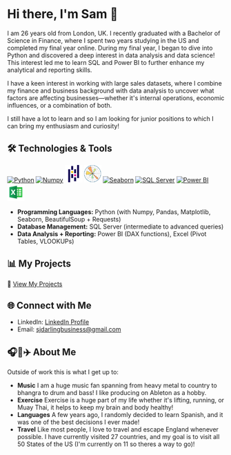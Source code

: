 
# Hi there, I'm Sam 👋

I am 26 years old from London, UK. I recently graduated with a Bachelor of Science in Finance, where I spent two years studying in the US and completed my final year online. During my final year, I began to dive into Python and discovered a deep interest in data analysis and data science! This interest led me to learn SQL and Power BI to further enhance my analytical and reporting skills.

I have a keen interest in working with large sales datasets, where I combine my finance and business background with data analysis to uncover what factors are affecting businesses—whether it's internal operations, economic influences, or a combination of both.

I still have a lot to learn and so I am looking for junior positions to which I can bring my enthusiasm and curiosity! 

## 🛠️ Technologies & Tools

<p align="left">
  <a href="https://www.python.org/" target="_blank"><img src="https://img.icons8.com/color/48/000000/python.png" alt="Python" width="40" height="40"/></a>
  <a href="https://numpy.org/" target="_blank"><img src="https://img.icons8.com/color/48/000000/numpy.png" alt="Numpy" width="40" height="40"/></a>
  <a href="https://pandas.pydata.org/" target="_blank"><img src="https://raw.githubusercontent.com/devicons/devicon/master/icons/pandas/pandas-original.svg" alt="Pandas" width="40" height="40"/></a>
  <a href="https://matplotlib.org/" target="_blank"><img src="https://raw.githubusercontent.com/devicons/devicon/master/icons/matplotlib/matplotlib-original.svg" alt="Matplotlib" width="40" height="40"/></a>
  <a href="https://seaborn.pydata.org/" target="_blank"><img src="https://seaborn.pydata.org/_static/logo-wide-lightbg.svg" alt="Seaborn" width="40" height="40"/></a>
  <a href="https://www.microsoft.com/en-us/sql-server/sql-server-downloads" target="_blank"><img src="https://img.icons8.com/color/48/000000/microsoft-sql-server.png" alt="SQL Server" width="40" height="40"/></a>
  <a href="https://powerbi.microsoft.com/" target="_blank"><img src="https://raw.githubusercontent.com/microsoft/PowerBI-Icons/main/SVG/Power-BI.svg" alt="Power BI" width="40" height="40"/></a>
  <a href="https://www.microsoft.com/en-us/microsoft-365/excel" target="_blank"><img src="https://github.com/SDarling97/portfolio/blob/main/icons8-excel-48.png?raw=true" alt="Excel" width="40" height="40"/></a>
</p>

- **Programming Languages:** Python (with Numpy, Pandas, Matplotlib, Seaborn, BeautifulSoup + Requests)
- **Database Management:** SQL Server (intermediate to advanced queries)
- **Data Analysis + Reporting:** Power BI (DAX functions), Excel (Pivot Tables, VLOOKUPs)

## 📊 My Projects

🔗 [View My Projects](https://github.com/SDarling97/portfolio)

## 🌐 Connect with Me

- LinkedIn: [LinkedIn Profile](https://www.linkedin.com/in/samuel-darling-84586b15b/)
- Email: sjdarlingbusiness@gmail.com

## 🎧🥊✈️ About Me

Outside of work this is what I get up to:
- **Music**  I am a huge music fan spanning from heavy metal to country to bhangra to drum and bass! I like producing on Ableton as a hobby.
- **Exercise** Exercise is a huge part of my life whether it's lifting, running, or Muay Thai, it helps to keep my brain and body healthy!
- **Languages**  A few years ago, I randomly decided to learn Spanish, and it was one of the best decisions I ever made!
- **Travel** Like most people, I love to travel and escape England whenever possible. I have currently visited 27 countries, and my goal is to visit all 50 States of the US (I'm currently on 11 so theres a way to go)!


